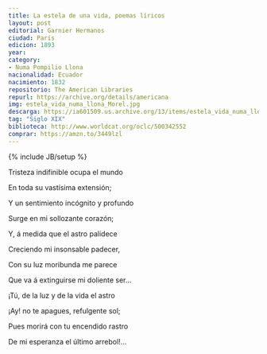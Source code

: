 ```yaml
---
title: La estela de una vida, poemas líricos
layout: post
editorial: Garnier Hermanos
ciudad: París
edicion: 1893
year: 
category:
- Numa Pompilio Llona
nacionalidad: Ecuador
nacimiento: 1832
repositorio: The American Libraries
repurl: https://archive.org/details/americana
img: estela_vida_numa_llona_Morel.jpg
descarga: https://ia601509.us.archive.org/13/items/estela_vida_numa_llona_Morel/estela_vida_numa_llona_Morel.pdf
tag: "Siglo XIX"
biblioteca: http://www.worldcat.org/oclc/500342552
comprar: https://amzn.to/3449lzl
---
```

{% include JB/setup %}

Tristeza indifinible ocupa el mundo
 
En toda su vastísima extensión;

Y un sentimiento incógnito y profundo
 
Surge en mi sollozante corazón;
 
Y, á medida que el astro palidece
 
Creciendo mi insonsable padecer,
 
Con su luz moribunda me parece
 
Que va á extinguirse mi doliente ser...
 
¡Tú, de la luz y de la vida el astro
 
¡Ay! no te apagues, refulgente sol;
 
Pues morirá con tu encendido rastro
 
De mi esperanza el último arrebol!...
